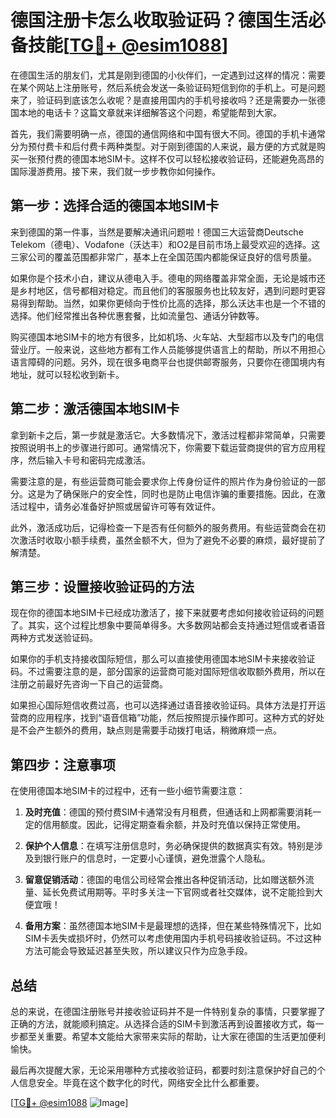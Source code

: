 # 德国注册卡怎么收取验证码？德国生活必备技能[[TG💪+ @esim1088](https://t.me/s/esim1088)]

在德国生活的朋友们，尤其是刚到德国的小伙伴们，一定遇到过这样的情况：需要在某个网站上注册账号，然后系统会发送一条验证码短信到你的手机上。可是问题来了，验证码到底该怎么收呢？是直接用国内的手机号接收吗？还是需要办一张德国本地的电话卡？这篇文章就来详细解答这个问题，希望能帮到大家。

首先，我们需要明确一点，德国的通信网络和中国有很大不同。德国的手机卡通常分为预付费卡和后付费卡两种类型。对于刚到德国的人来说，最方便的方式就是购买一张预付费的德国本地SIM卡。这样不仅可以轻松接收验证码，还能避免高昂的国际漫游费用。接下来，我们就一步步教你如何操作。

## 第一步：选择合适的德国本地SIM卡

来到德国的第一件事，当然是要解决通讯问题啦！德国三大运营商Deutsche Telekom（德电）、Vodafone（沃达丰）和O2是目前市场上最受欢迎的选择。这三家公司的覆盖范围都非常广，基本上在全国范围内都能保证良好的信号质量。

如果你是个技术小白，建议从德电入手。德电的网络覆盖非常全面，无论是城市还是乡村地区，信号都相对稳定。而且他们的客服服务也比较友好，遇到问题时更容易得到帮助。当然，如果你更倾向于性价比高的选择，那么沃达丰也是一个不错的选择。他们经常推出各种优惠套餐，比如流量包、通话分钟数等。

购买德国本地SIM卡的地方有很多，比如机场、火车站、大型超市以及专门的电信营业厅。一般来说，这些地方都有工作人员能够提供语言上的帮助，所以不用担心语言障碍的问题。另外，现在很多电商平台也提供邮寄服务，只要你在德国境内有地址，就可以轻松收到新卡。

## 第二步：激活德国本地SIM卡

拿到新卡之后，第一步就是激活它。大多数情况下，激活过程都非常简单，只需要按照说明书上的步骤进行即可。通常情况下，你需要下载运营商提供的官方应用程序，然后输入卡号和密码完成激活。

需要注意的是，有些运营商可能会要求你上传身份证件的照片作为身份验证的一部分。这是为了确保账户的安全性，同时也是防止电信诈骗的重要措施。因此，在激活过程中，请务必准备好护照或居留许可等有效证件。

此外，激活成功后，记得检查一下是否有任何额外的服务费用。有些运营商会在初次激活时收取小额手续费，虽然金额不大，但为了避免不必要的麻烦，最好提前了解清楚。

## 第三步：设置接收验证码的方法

现在你的德国本地SIM卡已经成功激活了，接下来就要考虑如何接收验证码的问题了。其实，这个过程比想象中要简单得多。大多数网站都会支持通过短信或者语音两种方式发送验证码。

如果你的手机支持接收国际短信，那么可以直接使用德国本地SIM卡来接收验证码。不过需要注意的是，部分国家的运营商可能对国际短信收取额外费用，所以在注册之前最好先咨询一下自己的运营商。

如果担心国际短信收费过高，也可以选择通过语音接收验证码。具体方法是打开运营商的应用程序，找到“语音信箱”功能，然后按照提示操作即可。这种方式的好处是不会产生额外的费用，缺点则是需要手动拨打电话，稍微麻烦一点。

## 第四步：注意事项

在使用德国本地SIM卡的过程中，还有一些小细节需要注意：

1. **及时充值**：德国的预付费SIM卡通常没有月租费，但通话和上网都需要消耗一定的信用额度。因此，记得定期查看余额，并及时充值以保持正常使用。

2. **保护个人信息**：在填写注册信息时，务必确保提供的数据真实有效。特别是涉及到银行账户的信息时，一定要小心谨慎，避免泄露个人隐私。

3. **留意促销活动**：德国的电信公司经常会推出各种促销活动，比如赠送额外流量、延长免费试用期等。平时多关注一下官网或者社交媒体，说不定能捡到大便宜哦！

4. **备用方案**：虽然德国本地SIM卡是最理想的选择，但在某些特殊情况下，比如SIM卡丢失或损坏时，仍然可以考虑使用国内手机号码接收验证码。不过这种方法可能会导致延迟甚至失败，所以建议只作为应急手段。

## 总结

总的来说，在德国注册账号并接收验证码并不是一件特别复杂的事情，只要掌握了正确的方法，就能顺利搞定。从选择合适的SIM卡到激活再到设置接收方式，每一步都至关重要。希望本文能给大家带来实际的帮助，让大家在德国的生活更加便利愉快。

最后再次提醒大家，无论采用哪种方式接收验证码，都要时刻注意保护好自己的个人信息安全。毕竟在这个数字化的时代，网络安全比什么都重要。

[[TG💪+ @esim1088](https://t.me/s/esim1088) ![Image](https://i.postimg.cc/4NQfJmqS/Snipaste-2025-05-13-00-14-12.png)]